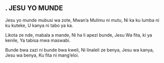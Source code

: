 ## . JESU YO MUNDE

Jesu yo munde mubusi wa zote,
Mwan’a Mulimu ni mutu,
Ni ka ku lumba ni ku kuteke,
U kanya ni tabo ya ka.


Likota ze nde, mabala a mande,
Ni ha li apezi bunde,
Jesu Wa fita, ki ya kenile,
Ya tabisa mwa maswabi.


Bunde bwa zazi ni bunde bwa kweli,
Ni linaleli ze benya,
Jesu wa kanya, Jesu wa benya,
Ku fita ni mang’eloi.

